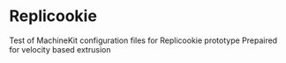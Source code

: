 Replicookie
=====

Test of 
MachineKit configuration files for Replicookie prototype
Prepaired for velocity based extrusion

